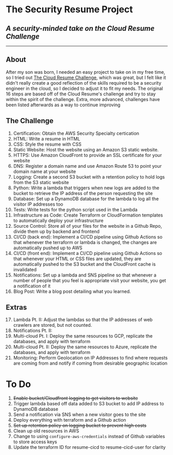 # The Security Resume Project
##  _A security-minded take on the Cloud Resume Challenge_
---

## About
After my son was born, I needed an easy project to take on in my free time, so I tried out [The Cloud Resume Challenge](https://cloudresumechallenge.dev/docs/the-challenge/aws/), which was great, but I felt like it didn't really create a good reflection of the skills required to be a security engineer in the cloud, so I decided to adjust it to fit my needs.  The original 16 steps are based off of the Cloud Resume's challenge and try to stay within the spirit of the challenge.  Extra, more advanced, challenges have been listed afterwards as a way to continue improving

## The Challenge
1. Certification: Obtain the AWS Security Specialty certication
2. HTML: Write a resume in HTML
3. CSS: Style the resume with CSS
4. Static Website: Host the website using an Amazon S3 static website.
5. HTTPS: Use Amazon CloudFront to provide an SSL certificate for your website
6. DNS: Register a domain name and use Amazon Route 53 to point your domain name at your website
7. Logging: Create a second S3 bucket with a retention policy to hold logs from the S3 static website
8. Python: Write a lambda that triggers when new logs are added to the bucket to retrieve the IP address of the person requesting the site
9. Database: Set up a DynamoDB database for the lambda to log all the visitor IP addresses too
10. Tests: Write tests for the python script used in the Lambda
11. Infrastructure as Code: Create Terraform or CloudFormation templates to automatically deploy your infrastructure
12. Source Control: Store all of your files for the website in a Github Repo, divide them up by backend and frontend
13. CI/CD (back end): Implement a CI/CD pipeline using Github Actions so that whenever the terraform or lambda is changed, the changes are automatically pushed up to AWS
14. CI/CD (front end): Implement a CI/CD pipeline using Github Actions so that whenever your HTML or CSS files are updated, they are automatically pushed to the S3 bucket and the CloudFront cache is invalidated
15. Notifications: Set up a lambda and SNS pipeline so that whenever a number of people that you feel is appropriate visit your website, you get a notification of it
16. Blog Post: Write a blog post detailing what you learned.

## Extras
17. Lambda Pt. II: Adjust the lambdas so that the IP addresses of web crawlers are stored, but not counted.
18. Notifications Pt. II: 
19. Multi-cloud Pt. I: Deploy the same resources to GCP, replicate the databases, and apply with terraform
20. Multi-cloud Pt. II: Deploy the same resources to Azure, replicate the databases, and apply with terraform
21. Monitoring: Perform Geolocation on IP Addresses to find where requests are coming from and notify if coming from desirable geographic location

# To Do
1. ~~Enable bucket/Cloudfront logging to get visitors to website~~
2. Trigger lambda based off data added to S3 bucket to add IP address to DynamoDB database
3. Send a notification via SNS when a new visitor goes to the site
4. Deploy everything with terraform and a Github action
5. ~~Set up retention policy on logging bucket to prevent high costs~~
6. Clean up old resources in AWS
7. Change to using `configure-aws-credentials` instead of Github variables to store access keys
8. Update the terraform ID for resume-cicd to resume-cicd-user for clarity